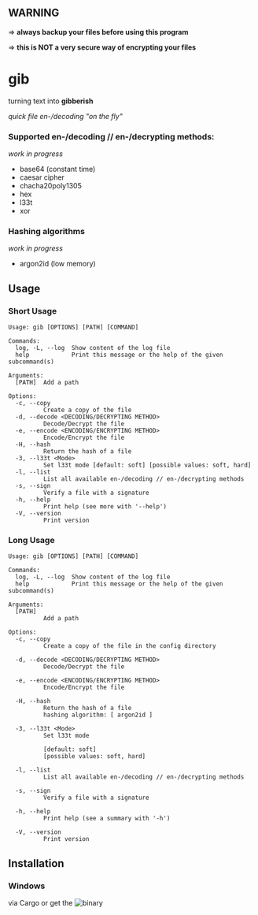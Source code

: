 ## WARNING

=> **always backup your files before using this program**

=> **this is NOT a very secure way of encrypting your files**



# gib

turning text into **gibberish**

*quick file en-/decoding "on the fly"*


### Supported en-/decoding // en-/decrypting methods:

*work in progress*

* base64 (constant time)
* caesar cipher
* chacha20poly1305
* hex
* l33t
* xor

### Hashing algorithms

*work in progress*

* argon2id (low memory)


## Usage

### Short Usage

```
Usage: gib [OPTIONS] [PATH] [COMMAND]

Commands:
  log, -L, --log  Show content of the log file
  help            Print this message or the help of the given subcommand(s)

Arguments:
  [PATH]  Add a path

Options:
  -c, --copy
          Create a copy of the file
  -d, --decode <DECODING/DECRYPTING METHOD>
          Decode/Decrypt the file
  -e, --encode <ENCODING/ENCRYPTING METHOD>
          Encode/Encrypt the file
  -H, --hash
          Return the hash of a file
  -3, --l33t <Mode>
          Set l33t mode [default: soft] [possible values: soft, hard]
  -l, --list
          List all available en-/decoding // en-/decrypting methods
  -s, --sign
          Verify a file with a signature
  -h, --help
          Print help (see more with '--help')
  -V, --version
          Print version
```


### Long Usage
```
Usage: gib [OPTIONS] [PATH] [COMMAND]

Commands:
  log, -L, --log  Show content of the log file
  help            Print this message or the help of the given subcommand(s)

Arguments:
  [PATH]
          Add a path

Options:
  -c, --copy
          Create a copy of the file in the config directory

  -d, --decode <DECODING/DECRYPTING METHOD>
          Decode/Decrypt the file

  -e, --encode <ENCODING/ENCRYPTING METHOD>
          Encode/Encrypt the file
        
  -H, --hash
          Return the hash of a file
          hashing algorithm: [ argon2id ]        

  -3, --l33t <Mode>
          Set l33t mode

          [default: soft]
          [possible values: soft, hard]

  -l, --list
          List all available en-/decoding // en-/decrypting methods

  -s, --sign
          Verify a file with a signature

  -h, --help
          Print help (see a summary with '-h')

  -V, --version
          Print version
```


## Installation

### Windows

via Cargo or get the ![binary](https://github.com/Phydon/gib/releases)
